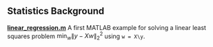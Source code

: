 ## Statistics Background

[**linear_regression.m**](linear_regression.m)
A first MATLAB example for solving a linear least squares
problem $\min_w \|y-Xw\|_2^2$ using `w = X\y`.

